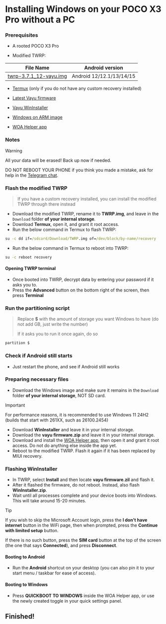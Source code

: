 # Installing Windows on your POCO X3 Pro without a PC

### Prerequisites
- A rooted POCO X3 Pro

- Modified TWRP:

| File Name                                       | Android version |
|-------------------------------------------------|-----------------|
| [twrp-3.7.1_12-vayu.img](https://github.com/woa-vayu/POCOX3Pro-Guides/raw/main/Files/twrp-3.7.1_12-vayu.img) | Android 12/12.1/13/14/15 |

- [Termux](https://play.google.com/store/apps/details?id=com.termux) (only if you do not have any custom recovery installed)

- [Latest Vayu firmware](https://xmfirmwareupdater.com/firmware/vayu/)

- [Vayu WinInstaller](https://github.com/Kumar-Jy/WinInstaller/releases/tag/Vayu_WinInstaller)

- [Windows on ARM image](https://arkt-7.github.io/woawin/)

- [WOA Helper app](https://github.com/n00b69/woa-helper/releases/tag/APK)

### Notes
> [!WARNING]  
> All your data will be erased! Back up now if needed.
> 
> DO NOT REBOOT YOUR PHONE if you think you made a mistake, ask for help in the [Telegram chat](https://t.me/winonvayualt).

### Flash the modified TWRP
> If you have a custom recovery installed, you can install the modified TWRP through there instead
- Download the modified TWRP, rename it to **TWRP.img**, and leave in the `Download` folder **of your internal storage**.
- Download **Termux**, open it, and grant it root access.
- Run the below command in Termux to flash TWRP:
```cmd
su -c dd if=/sdcard/Download/TWRP.img of=/dev/block/by-name/recovery
```
- Run the below command in Termux to reboot into TWRP:
```cmd
su -c reboot recovery
```

#### Opening TWRP terminal
- Once booted into TWRP, decrypt data by entering your password if it asks you to.
- Press the **Advanced** button on the bottom right of the screen, then press **Terminal**

### Run the partitioning script
> Replace **$** with the amount of storage you want Windows to have (do not add GB, just write the number)
> 
> If it asks you to run it once again, do so
```cmd
partition $
```

### Check if Android still starts
- Just restart the phone, and see if Android still works

### Preparing necessary files
- Download the Windows image and make sure it remains in the `Download` folder **of your internal storage**, NOT SD card.
> [!Important]
> For performance reasons, it is recommended to use Windows 11 24H2 (builds that start with 261XX, such as 26100.2454)

- Download **WinInstaller** and leave it in your internal storage.
- Download the **vayu firmware.zip** and leave it in your internal storage.
- Download and install the [WOA Helper app](https://github.com/n00b69/woa-helper/releases/tag/APK), then open it and grant it root access. Do not do anything else inside the app yet.
- Reboot to the modified TWRP. Flash it again if it has been replaced by MIUI recovery.

### Flashing WinInstaller
- In TWRP, select **Install** and then locate **vayu firmware.zil** and flash it.
- After it flashed the firmware, do not reboot. Instead, also flash **WinInstaller.zip**.
- Wait until all processes complete and your device boots into Windows. This will take around 15-20 minutes.

> [!Tip]
> If you wish to skip the Microsoft Account login, press the **I don't have internet** button in the WiFi page, then when prompted, press the **Continue with limited setup** button.
>
> If there is no such button, press the **SIM card** button at the top of the screen (the one that says **Connected**), and press **Disconnect**.

#### Booting to Android
- Run the **Android** shortcut on your desktop (you can also pin it to your start menu / taskbar for ease of access).

#### Booting to Windows
- Press **QUICKBOOT TO WINDOWS** inside the WOA Helper app, or use the newly created toggle in your quick settings panel.

## Finished!















